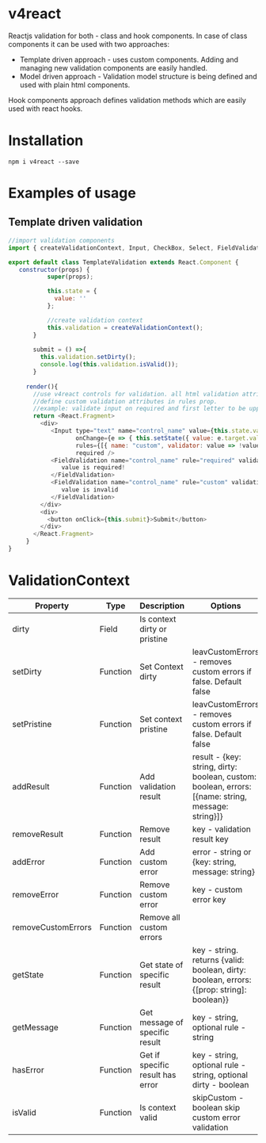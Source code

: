 # v4react
Reactjs validation for both - class and hook components. In case of class components it can be used with two approaches:
  * Template driven approach - uses custom components. Adding and managing new validation components are easily handled.
  * Model driven approach - Validation model structure is being defined and used with plain html components.

Hook components approach defines validation methods which are easily used with react hooks.

# Installation
`npm i v4react --save`

# Examples of usage
## Template driven validation
```javascript
//import validation components
import { createValidationContext, Input, CheckBox, Select, FieldValidation } from 'v4react';

export default class TemplateValidation extends React.Component {
   constructor(props) {
           super(props);

           this.state = {
             value: ''
           };

           //create validation context
           this.validation = createValidationContext();
       }
       
       submit = () =>{
         this.validation.setDirty();
         console.log(this.validation.isValid());
       }
       
     render(){
       //use v4react controls for validation. all html validation attributes supported. 
       //define custom validation attributes in rules prop. 
       //example: validate input on required and first letter to be uppercase
       return <React.Fragment>
         <div>
            <Input type="text" name="control_name" value={this.state.value} 
                   onChange={e => { this.setState({ value: e.target.value }); }} validation={this.validation}
                   rules={[{ name: "custom", validator: value => !value || value[0] === value[0].toUpperCase() }]}
                   required />
            <FieldValidation name="control_name" rule="required" validation={this.validation}>
               value is required!
            </FieldValidation>
            <FieldValidation name="control_name" rule="custom" validation={this.validation}>
               value is invalid
            </FieldValidation>
         </div>
         <div>
           <button onClick={this.submit}>Submit</button>
         </div>
       </React.Fragment>
     }
}
```

# ValidationContext
Property | Type | Description | Options
-------- | ---- | ----------- | -------
dirty | Field | Is context dirty or pristine
setDirty | Function | Set Context dirty | leavCustomErrors - removes custom errors if false. Default false 
setPristine | Function | Set context pristine | leavCustomErrors - removes custom errors if false. Default false 
addResult | Function | Add validation result | result - {key: string, dirty: boolean, custom: boolean, errors: [{name: string, message: string}]}
removeResult | Function | Remove result | key - validation result key
addError | Function | Add custom error | error - string or {key: string, message: string}
removeError | Function | Remove custom error | key - custom error key
removeCustomErrors | Function | Remove all custom errors
getState | Function | Get state of specific result | key - string. returns {valid: boolean, dirty: boolean, errors: {[prop: string]: boolean}}
getMessage | Function | Get message of specific result | key - string, optional rule - string
hasError | Function | Get if specific result has error | key - string, optional rule - string, optional dirty - boolean
isValid | Function | Is context valid | skipCustom - boolean skip custom error validation

